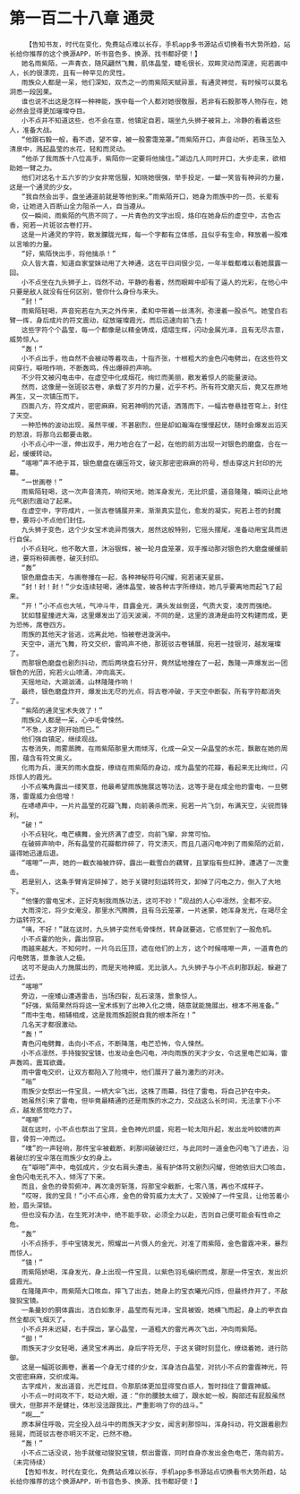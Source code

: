 # 第一百二十八章 通灵
        【告知书友，时代在变化，免费站点难以长存，手机app多书源站点切换看书大势所趋，站长给你推荐的这个换源APP，听书音色多、换源、找书都好使！】
       她名雨紫陌，一声青衣，随风翩然飞舞，肌体晶莹，睫毛很长，双眸灵动而深邃，宛若画中人，长的很漂亮，且有一种罕见的灵性。
       雨族众人都是一呆，他们深知，双杰之一的雨紫陌天赋异禀，有通灵神觉，有时候可以莫名洞悉一段因果。
       谁也说不出这是怎样一种神能，族中每一个人都对她很敬服，若非有石毅那等人物存在，她必然会显得更加璀璨夺目。
       小不点并不知道这些，也不会在意，他镇定自若，端坐九头狮子被背上，冷静的看着这些人，准备大战。
       “他跟石毅一般，看不透，望不穿，被一股雾霭笼罩。”雨紫陌开口，声音动听，若珠玉坠入清泉中，溅起晶莹的水花，轻和而灵动。
       “他杀了我雨族十八位高手，紫陌你一定要将他擒住。”湖边几人同时开口，大步走来，欲相助她一臂之力。
       他们对这名十五六岁的少女非常信服，知晓她很强，举手投足，一颦一笑皆有神异的力量，这是一个通灵的少女。
       “我自然会出手，盘坐通道前就是等他到来。”雨紫陌开口，她身为雨族中的一员，长辈有命，让她进入百断山全力阻杀一人，自当遵从。
       仅一瞬间，雨紫陌的气质不同了，一片青色的文字出现，烙印在她身后的虚空中，古色古香，宛若一片斑驳古卷打开。
       这是一片通灵的字符，散发朦胧光辉，每一个字都有立体感，且似乎有生命，释放着一股难以言喻的力量。
       “好，紫陌快出手，将他擒杀！”
       众人皆大喜，知道自家堂妹动用了大神通，这在平日间很少见，一年半载都难以看她展露一回。
       小不点坐在九头狮子上，岿然不动，平静的看着，然而眼眸中却有了逼人的光彩，在他心中只要是敌人就没有任何区别，管你什么身份与来头。
       “封！”
       雨紫陌轻喝，声音宛若在九天之外传来，柔和中带着一丝清冽，弥漫着一股杀气。她莹白右臂一挥，身后成片的符文震动，绽放璀璨霞光，而后迅速向前飞去！
       这些字符个个晶莹，每一个都像是以精金铸成，熠熠生辉，闪动金属光泽，且有无尽古意，威势惊人。
       “轰！”
       小不点出手，他自然不会被动等着攻击，十指齐张，十根粗大的金色闪电劈出，在这些符文间穿行，噼啪作响，不断轰鸣，传出爆碎的声响。
       不少符文被闪电击中，在虚空中化成烟花，绚烂而美丽，散发着惊人的能量波动。
       然而，这像是一张斑驳古卷，承载了岁月的力量，近乎不朽。所有符文磨灭后，竟又在原地再生，又一次镇压而下。
       四面八方，符文成片，密密麻麻，宛若神明的咒语，洒落而下，一幅古卷悬挂苍穹上，封住了天空。
       一种恐怖的波动出现，虽然平缓，不甚剧烈，但是却如瀚海在慢慢起伏，随时会爆发出滔天的怒浪，将那乌云都要击散。
       小不点心中一凛，伸出双手，用力地合在了一起，在他的前方出现一对银色的磨盘，合在一起，缓缓转动。
       “喀嚓”声不绝于耳，银色磨盘在碾压符文，破灭那密密麻麻的符号，想击穿这片封印的光幕。
       “一世画卷！”
       雨紫陌轻喝，这一次声音清亮，响彻天地，她浑身发光，无比炽盛，道音隆隆，瞬间让此地元气剧烈震动了起来。
       在虚空中，字符成片，一张古卷铺展开来，渐渐真实显化，愈发的凝实，宛若上苍的封魔卷，要将小不点他们封住。
       九头狮子变色，这个少女宝术诡异而强大，居然这般特别，它摇头摆尾，准备动用宝具而进行自保。
       小不点轻叱，他不敢大意，沐浴银辉，被一轮月盘笼罩，双手推动那对银色的大磨盘缓缓前进，要将粉碎画卷，破灭封印。
       “轰”
       银色磨盘击天，与画卷撞在一起，各种神秘符号闪耀，宛若诸天星辰。
       “封！封！封！”少女连续轻喝，通体晶莹，被各种古字所缭绕，她几乎要离地而起飞了起来。
       “开！”小不点也大吼，气冲斗牛，目露金光，满头发丝倒竖，气质大变，凌厉而强绝。
       犹如彗星撞进大海，这里爆发出了滔天波澜，不同的是，这里的浪涛是由符文构建而成，更为恐怖，席卷四方。
       雨族的其他天才皆逃，远离此地，怕被卷进漩涡中。
       天空中，道光飞舞，符文交织，雷鸣声不绝，那斑驳古卷铺展，宛若一挂银河，越发璀璨了。
       而那银色磨盘也剧烈抖动，而后两块盘石分开，竟然猛地撞在了一起，轰隆一声爆发出一团银色的光团，宛若火山喷涌，冲向高天。
       天摇地动，大湖汹涌，山林隆隆作响！
       最终，银色磨盘炸开，爆发出无尽的光点，将古卷冲破，于天空中断裂，所有字符都消失了。
       “紫陌的通灵宝术失效了！”
       雨族众人都是一呆，心中毛骨悚然。
       “不急，这才刚开始而已。”
       他们强自镇定，继续观战。
       古卷消失，雨雾蒸腾，在雨紫陌那里大雨倾泻，化成一朵又一朵晶莹的水花，飘散在她的周围，蕴含有符文奥义。
       化雨为兵，漫天的雨水盘旋，缭绕在雨紫陌的身边，成为晶莹的花瓣，看起来无比绚烂，闪烁惊人的霞光。
       小不点嘴角露出一缕笑意，他最希望雨族施展这等功法，这等于是在成全他的雷电，一旦劈落，雷霆威力会倍增！
       在哧哧声中，一片片晶莹的花瓣飞舞，向前袭杀而来，宛若一片飞剑，布满天空，尖锐而锋利。
       “破！”
       小不点轻叱，电芒横舞，金光挤满了虚空，向前飞窜，非常可怕。
       在破碎声响中，所有晶莹的花瓣都炸碎了，符文溃灭，而且几道闪电冲到了雨紫陌的近前，逼得她迅速后退。
       “喀嚓”一声，她的一截衣袖被炸碎，露出一截雪白的藕臂，且掌指有些红肿，遭遇了一次重击。
       若是别人，这条手臂肯定碎掉了，她于关键时刻运转符文，卸掉了闪电之力，倒入了大地下。
       “他懂的雷电宝术，正好克制我雨族功法，这可不妙！”观战的人心中凛然，全都不安。
       大雨滂沱，将少女淹没，那里水汽腾腾，且有乌云笼罩，一片迷蒙，她浑身发光，在竭尽全力运转符文。
       “咦，不好！”就在这时，九头狮子突然毛骨悚然，转身就要逃，它感觉到了一股危机。
       小不点霍的抬头，露出惊容。
       雨越来越大，不知何时，一片乌云压顶，遮在他们的上方，这个时候喀嚓一声，一道青色的闪电劈落，景象骇人之极。
       这可不是由人力施展出的，而是天地神威，无比骇人。九头狮子与小不点刹那跃起，躲避了过去。
       “喀嚓”
       旁边，一座矮山遭遇雷击，当场四裂，乱石滚落，景象惊人。
       “好强，紫陌果然将将这一宝术练到了出神入化之境，随意就能施展出，根本不用准备。”
       “雨中生电，相辅相成，这是我雨族超脱自我的根本所在！”
       几名天才都很激动。
       “轰！”
       青色闪电劈舞，击向小不点，不断降落，电芒恐怖，令人悚然。
       小不点凛然，手持狻猊宝镜，也发动金色闪电，冲向雨族的天才少女，令这里电芒如海，雷声轰鸣，震耳欲聋。
       雨中雷电交织，让双方都陷入了险境中，他们展开了最为激烈的对决。
       “嗡”
       雨族少女祭出一件宝具，一柄大伞飞出，这株了雨幕，挡住了雷电，将自己护在中央。
       她虽然引来了雷电，但毕竟最精通的还是雨族的水之力，交战这么长时间，无法拿下小不点，越发感觉吃力了。
       “喀嚓”
       就在这时，小不点也祭出了宝具，金色神光炽盛，宛若一轮太阳升起，发出龙吟蛟啸的声音，骨剪一冲而过。
       “噗”的一声轻响，那件宝伞被截断，刹那间破破烂烂，与此同时一道金色闪电飞了进去，沿着破烂的宝伞落在雨族少女的身上。
       在“噼啪”声中，电弧成片，少女右肩头遭击，虽有护体符文剧烈闪耀，但她依旧大口咳血，金色闪电无孔不入，倾泻了下来。
       而且，金色的骨剪俯冲，再次凌厉斩落，将那宝伞截断，七零八落，再也不成样子。
       “哎呀，我的宝具！”小不点心疼，金色的骨剪威力太大了，又毁掉了一件宝具，让他苦着小脸，眉头深锁。
       但也没有办法，在生死对决中，绝不能手软，必须全力以赴，否则自己便可能会有性命之危。
       “轰”
       小不点扬手，手中宝镜发光，照耀出一片慑人的金光，对准了雨紫陌，金色雷霆冲来，暴烈而惊人。
       “镇！”
       雨紫陌娇喝，浑身发光，身上出现一件宝具，以紫色羽毛编织而成，那是一件宝衣，发出炽盛霞光。
       在隆隆声中，雨紫陌大口咳血，摔飞了出去，她身上的宝衣曦光闪烁，但最终炸开了，不敌狻猊宝镜。
       一条曼妙的胴体露出，洁白如象牙，晶莹而有光泽，宝具被毁，她横飞而起，身上的甲衣自然全都灰飞烟灭了。
       小不点并未迟疑，右手探出，掌心晶莹，一道粗大的雷光再次飞出，冲向雨紫陌。
       “御！”
       雨族天才少女轻喝，通灵宝术再出，身后字符无尽，于这关键时刻显化，缭绕着她，进行防御。
       这是一幅斑驳画卷，裹着一个身无寸缕的少女，浑身洁白晶莹，对抗小不点的雷霆神光，符文密密麻麻，交织成海。
       古字成片，发出道音，光芒炫目，令那肌体更加显得莹白惑人，暂时挡住了雷霆神威。
       小不点一时间攻不下，眨动大眼，道：“你的腰肢太细了，跟水蛇一般，胸部还有屁股虽然很大，但那并不是健壮，体形没法跟我比，严重影响了你的战斗。”
       “啊……”
       原本屏住呼吸，完全投入战斗中的雨族天才少女，闻言刹那惊叫，浑身抖动，符文跟着剧烈摇晃，而斑驳古卷亦明灭不定，已然不稳。
       “轰！”
       小不点二话没说，抬手就催动狻猊宝镜，祭出雷霆，同时自身亦发出金色电芒，落向前方。（未完待续）
       【告知书友，时代在变化，免费站点难以长存，手机app多书源站点切换看书大势所趋，站长给你推荐的这个换源APP，听书音色多、换源、找书都好使！】